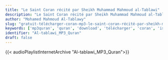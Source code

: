 ```yaml
---
title: "Le Saint Coran récité par Sheikh Muhammad Mahmoud al-Tablawi"
description: "Le Saint Coran récité par Sheikh Muhammad Mahmoud al-Tablawi"
author: "Mohamed Mahmoud Al-Tablawy"
slug: "gratuit-télécharger-coran-mp3-le-saint-coran-récité-par-sheikh-muhammad-mahmoud-al-tablawi"
keywords: ['mp3quran', 'quran', 'download', 'télécharger', 'coran', 'islam', 'al-tablawi', 'altablawi', 'altablaoui', 'al-tablaoui', 'attablawi', 'attablaoui', 'محمد', 'محمود', 'الطبلاوي', 'قرآن', 'مصحف', 'مرتل', 'مجود', 'القرآن', 'الكريم', 'المصحف', 'المرتل', 'المجود', 'إسلام', 'تحميل']
identifier: "Al-tablawi_MP3_Quran"
draft: false
---
```


{{< audioPlaylistInternetArchive "Al-tablawi_MP3_Quran">}}
